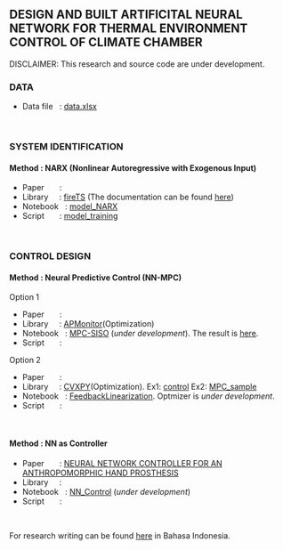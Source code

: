 ## DESIGN AND BUILT ARTIFICITAL NEURAL NETWORK FOR THERMAL ENVIRONMENT CONTROL OF CLIMATE CHAMBER
DISCLAIMER: This research and source code are under development.
<br />


### DATA
- Data file &nbsp;                      : [data.xlsx](https://github.com/ridhanf/nncontrol/blob/master/Data/data.xlsx)
<br    />

### SYSTEM IDENTIFICATION
#### Method     : NARX (Nonlinear Autoregressive with Exogenous Input)
- Paper    &nbsp;&nbsp;&nbsp;&nbsp;&nbsp; :
- Library  &nbsp;&nbsp;&nbsp;             : [fireTS](https://pypi.org/project/fireTS/) (The documentation can be found [here](https://firets.readthedocs.io/en/latest/))
- Notebook &nbsp;                         : [model_NARX](https://github.com/ridhanf/nncontrol/blob/master/Notebooks/model_NARX.ipynb)
- Script   &nbsp;&nbsp;&nbsp;&nbsp;&nbsp; : [model_training](https://github.com/ridhanf/nncontrol/blob/master/Source/model_training.py)
<br />

### CONTROL DESIGN
#### Method     : Neural Predictive Control (NN-MPC)
Option 1
- Paper    &nbsp;&nbsp;&nbsp;&nbsp;&nbsp; :
- Library  &nbsp;&nbsp;&nbsp;             : [APMonitor](https://apmonitor.com/pdc/index.php/Main/ModelPredictiveControl)(Optimization)
- Notebook &nbsp;                         : [MPC-SISO](https://github.com/ridhanf/nncontrol/blob/master/Notebooks/MPC-SISO.ipynb) (_under development_). The result is [here](https://github.com/ridhanf/nncontrol/blob/master/Notebooks/results_0%20(SISO%201%20SP).mp4).
- Script   &nbsp;&nbsp;&nbsp;&nbsp;&nbsp; : 

Option 2
- Paper    &nbsp;&nbsp;&nbsp;&nbsp;&nbsp; :
- Library  &nbsp;&nbsp;&nbsp;             : [CVXPY](https://www.cvxpy.org/)(Optimization). Ex1: [control](https://colab.research.google.com/github/cvxgrp/cvx_short_course/blob/master/intro/control.ipynb) Ex2: [MPC_sample](https://github.com/ridhanf/nncontrol/blob/master/Notebooks/MPC_sample.ipynb)
- Notebook &nbsp;                         : [FeedbackLinearization](https://github.com/ridhanf/nncontrol/blob/master/Notebooks/FeedbackLinearization.ipynb). Optmizer is _under development_.
- Script   &nbsp;&nbsp;&nbsp;&nbsp;&nbsp; :
<br />

#### Method     : NN as Controller
- Paper    &nbsp;&nbsp;&nbsp;&nbsp;&nbsp; : [NEURAL NETWORK CONTROLLER FOR AN ANTHROPOMORPHIC HAND PROSTHESIS](https://www.researchgate.net/publication/229028417_NEURAL_NETWORK_CONTROLLER_FOR_AN_ANTHROPOMORPHIC_HAND_PROSTHESIS)
- Library  &nbsp;&nbsp;&nbsp;             : 
- Notebook &nbsp;                         : [NN_Control](https://github.com/ridhanf/nncontrol/blob/master/Notebooks/NN_Control.ipynb) (_under development_)
- Script   &nbsp;&nbsp;&nbsp;&nbsp;&nbsp; : 
<br />

For research writing can be found [here](https://github.com/ridhanf/Penulisan-Skripsi/blob/master/Latex/skripsi.pdf) in Bahasa Indonesia.
